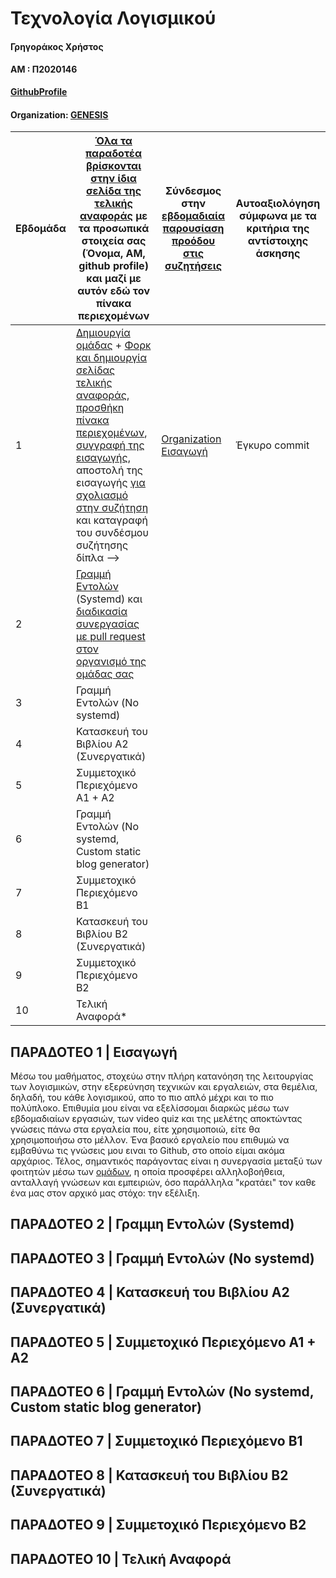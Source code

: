 # Τεχνολογία Λογισμικού

#### Γρηγοράκος Χρήστος

#### ΑΜ : Π2020146

**[GithubProfile](https://github.com/x-dot)** 

#### Organization: [GENESIS](https://github.com/Genesis-The-Beginning)

| Εβδομάδα | [Όλα τα παραδοτέα βρίσκονται στην ίδια σελίδα της τελικής αναφοράς](https://epidrome.github.io/teaching/deliverables/) με τα προσωπικά στοιχεία σας (Όνομα, ΑΜ, github profile) και μαζί με αυτόν εδώ τον πίνακα περιεχομένων | Σύνδεσμος στην [εβδομαδιαία παρουσίαση προόδου στις συζητήσεις](https://github.com/courses-ionio/help/discussions/categories/show-and-tell) | Αυτοαξιολόγηση σύμφωνα με τα κριτήρια της αντίστοιχης άσκησης |
| --- | --- | --- | --- |
| 1 | [Δημιουργία ομάδας](https://epidrome.github.io/teaching/team/) + [Φορκ και δημιουργία σελίδας τελικής αναφοράς](https://epidrome.github.io/teaching/guide/), [προσθήκη πίνακα περιεχομένων](https://raw.githubusercontent.com/courses-ionio/sw/master/README.md), [συγγραφή της εισαγωγής](https://epidrome.github.io/teaching/intro/), αποστολή της εισαγωγής [για σχολιασμό στην συζήτηση](https://github.com/courses-ionio/sw/discussions/categories/show-and-tell) και καταγραφή του συνδέσμου συζήτησης δίπλα --> | [Organization](https://github.com/courses-ionio/sw/discussions/1133#discussioncomment-4960750) [Εισαγωγή](https://github.com/courses-ionio/sw/discussions/1219) | Έγκυρο commit |
| 2 | [Γραμμή Εντολών](https://epidrome.github.io/teaching/cli) (Systemd) και [διαδικασία συνεργασίας με pull request στον οργανισμό της ομάδας σας](https://epidrome.github.io/teaching/team) | | |
| 3 | Γραμμή Εντολών (No systemd) | | |
| 4 | Κατασκευή του Βιβλίου Α2 (Συνεργατικά) | | |
| 5 | Συμμετοχικό Περιεχόμενο A1 + A2 | | |
| 6 | Γραμμή Εντολών (No systemd, Custom static blog generator) | | |
| 7 | Συμμετοχικό Περιεχόμενο B1 | | |
| 8 | Κατασκευή του Βιβλίου Β2 (Συνεργατικά) | | |
| 9 | Συμμετοχικό Περιεχόμενο B2 | | |
| 10 | Τελική Αναφορά* | | |

## ΠΑΡΑΔΟΤΕΟ 1 | Εισαγωγή

Μέσω του μαθήματος, στοχεύω στην πλήρη κατανόηση της λειτουργίας των λογισμικών, στην εξερεύνηση
τεχνικών και εργαλειών, στα θεμέλια, δηλαδή, του κάθε λογισμικού, απο το πιο απλό μέχρι και το
πιο πολύπλοκο. Επιθυμία μου είναι να εξελίσσομαι διαρκώς  μέσω των εβδομαδιαίων εργασιών,
των video quiz και της μελέτης αποκτώντας γνώσεις πάνω στα εργαλεία που, είτε χρησιμοποιώ, είτε θα
χρησιμοποιήσω στο μέλλον. Ένα βασικό εργαλείο που επιθυμώ να εμβαθύνω τις γνώσεις μου ειναι το 
Github, στο οποίο είμαι ακόμα αρχάριος. Τέλος, σημαντικός παράγοντας είναι η συνεργασία μεταξύ των φοιτητών
μέσω των [ομάδων](https://github.com/Genesis-The-Beginning), η οποία προσφέρει αλληλοβοήθεια, ανταλλαγή γνώσεων και εμπειριών, όσο παράλληλα
"κρατάει" τον καθε ένα μας στον αρχικό μας στόχο: την εξέλιξη. 

## ΠΑΡΑΔΟΤΕΟ 2 | Γραμμη Εντολών (Systemd)

## ΠΑΡΑΔΟΤΕΟ 3 | Γραμμή Εντολών (No systemd)

## ΠΑΡΑΔΟΤΕΟ 4 | Κατασκευή του Βιβλίου Α2 (Συνεργατικά)

## ΠΑΡΑΔΟΤΕΟ 5 | Συμμετοχικό Περιεχόμενο A1 + A2

## ΠΑΡΑΔΟΤΕΟ 6 | Γραμμή Εντολών (No systemd, Custom static blog generator)

## ΠΑΡΑΔΟΤΕΟ 7 | Συμμετοχικό Περιεχόμενο B1

## ΠΑΡΑΔΟΤΕΟ 8 | Κατασκευή του Βιβλίου Β2 (Συνεργατικά)

## ΠΑΡΑΔΟΤΕΟ 9 | Συμμετοχικό Περιεχόμενο B2

## ΠΑΡΑΔΟΤΕΟ 10 | Τελική Αναφορά
